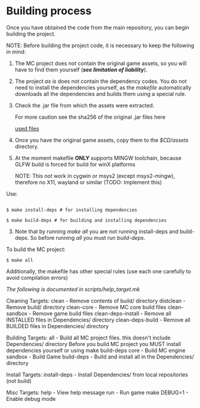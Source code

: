 # Building process

Once you have obtained the code from the main repository, you can begin building 
the project.

NOTE: Before building the project code, it is necessary to keep the following in 
mind:

1. The MC project does not contain the original game assets, so you will have to 
   find them yourself (***see limitation of liability***).

2. The project *as is* does not contain the dependency codes. You do not need to 
   install the dependencies yourself, as the *makefile*  automatically downloads 
   all the dependencies and builds them using a special rule.

3. Check the .jar file from which the assets were extracted.
   
   For more caution see the sha256 of the original .jar files here
   
   [used files](./used-jar-files.txt)
   
4. Once you have the original game assets, copy them to the *$CD/assets* 
   directory.
   
5. At the moment makefile **ONLY** supports MINGW toolchain, because GLFW build
   is forced for build for winX platforms
   
   NOTE: This *not* work in cygwin or msys2 (except msys2-mingw), therefore no 
   X11, wayland or similar (TODO: Implement this)

Use:

```

$ make install-deps # for installing dependencies

$ make build-deps # for building and installing dependencies

```

3. Note that by running *make all* you are not running install-deps and build-deps. 
So before running *all* you must run *build-deps*.

To build the MC project:

```
$ make all
```

Additionally, the makefile has other special rules (use each one carefully to avoid
compilation errors)

*The following is documented in scripts/help_target.mk*

Cleaning Targets:
clean              - Remove contents of build/ directory
distclean          - Remove build/ directory
clean-core         - Remove MC core build files
clean-sandbox      - Remove game build files
clean-deps-install - Remove all INSTALLED files in Dependencies/ directory
clean-deps-build   - Remove all BUILDED files in Dependencies/ directory

Building Targets:
all                - Build all MC project files. this doesn't include Dependencies/ directory
                     Before you build MC project you MUST install dependencies yourself or using
                     make build-deps
core               - Build MC engine
sandbox            - Build Game
build-deps         - Build and install all in the Dependencies/ directory

Install Targets:
install-deps       - Install Dependencies/ from local repositories (not build)

Misc Targets:
help               - View help message
run                - Run game
make DEBUG=1       - Enable debug mode
